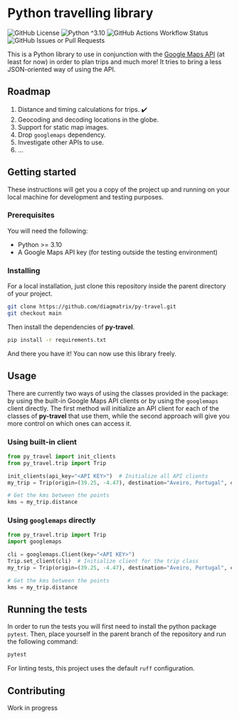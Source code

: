 # Python travelling library

![GitHub License](https://img.shields.io/github/license/diagmatrix/py-travel)
![Python ^3.10](https://img.shields.io/badge/Python-3.10%2B-blue)
![GitHub Actions Workflow Status](https://img.shields.io/github/actions/workflow/status/diagmatrix/py-travel/commit.yml)
![GitHub Issues or Pull Requests](https://img.shields.io/github/issues/diagmatrix/py-travel)


This is a Python library to use in conjunction with the 
[Google Maps API](https://github.com/googlemaps/google-maps-services-python) (at least for now) in order to plan trips
and much more! It tries to bring a less JSON-oriented way of using the API.

## Roadmap

 1. Distance and timing calculations for trips. ✔️
 2. Geocoding and decoding locations in the globe.
 3. Support for static map images.
 4. Drop `googlemaps` dependency.
 5. Investigate other APIs to use.
 6. ...


## Getting started

These instructions will get you a copy of the project up and running on your local machine for development and testing
purposes.

### Prerequisites

You will need the following:

 - Python >= 3.10
 - A Google Maps API key (for testing outside the testing environment)

### Installing

For a local installation, just clone this repository inside the parent directory of your project.

````bash
git clone https://github.com/diagmatrix/py-travel.git
git checkout main
````

Then install the dependencies of **py-travel**.

````bash
pip install -r requirements.txt
````

And there you have it! You can now use this library freely.

## Usage

There are currently two ways of using the classes provided in the package: by using the built-in
Google Maps API clients or by using the `googlemaps` client directly. The first method will initialize an API client for
each of the classes of **py-travel** that use them, while the second approach will give you more control on which ones
can access it.

### Using built-in client

````python
from py_travel import init_clients
from py_travel.trip import Trip

init_clients(api_key="<API KEY>")  # Initialize all API clients
my_trip = Trip(origin=(39.25, -4.47), destination="Aveiro, Portugal", config={'mode': 'walking'})

# Get the kms between the points
kms = my_trip.distance
````

### Using `googlemaps` directly

````python
from py_travel.trip import Trip
import googlemaps

cli = googlemaps.Client(key="<API KEY>")
Trip.set_client(cli)  # Initialize client for the trip class
my_trip = Trip(origin=(39.25, -4.47), destination="Aveiro, Portugal", config={'mode': 'walking'})

# Get the kms between the points
kms = my_trip.distance
````

## Running the tests

In order to run the tests you will first need to install the python package `pytest`. Then, place yourself in the parent 
branch of the repository and run the following command:

````bash
pytest
````
For linting tests, this project uses the default `ruff` configuration.

## Contributing

Work in progress
